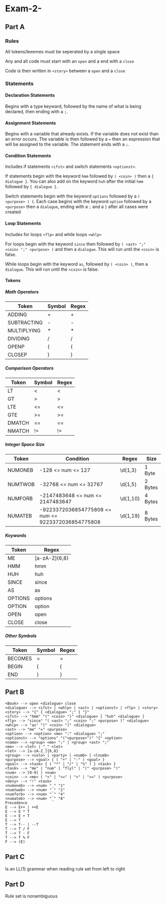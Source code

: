 # Exam-2-
## Part A
### Rules
All tokens/lexemes must be seperated by a single space

Any and all code must start with an `open` and a end with a `close`

Code is then written in `<story>` between a `open` and a `close`
### Statements
#### Declaration Statements
Begins with a type keyward, followed by the name of what is being declared, then ending with a `;`.
#### Assignment Statements
Begins with a variable that already exists. If the variable does not exist than an error occurs. The variable is then followed by a `=` then an expression that will be assigned to the variable. The statement ends with a `;`.
#### Condition Statements
Includes if statements `<ifst>` and switch statements `<optionst>`.

If statements begin with the keyword `hmm` followed by `( <coin> )` then a `{ dialogue }`. You can also add on the keyword `huh` after the initial `hmm` followed by `{ dialogue }`.

Switch statements begin with the keyword `options` followed by a `( <purpose> ) {`. Each case begins with the keyword `option` followed by a `<purpose>` then a `dialogue`, ending with a `;` and a `}` after all cases were created
#### Loop Statements
Includes for loops `<flp>` and while loops `<whlp>`

For loops begin with the keyword `since` then followed by `( <ast> ";" <coin> ";" <purpose> )` and then a `dialogue`. This will run until the `<coin>` is false.

While loops begin with the keyword `as`, followed by `( <coin> )`, then a `dialogue`. This will run until the `<coin>` is false.
#### Tokens
##### Math Operators
| Token | Symbol | Regex |
| --- | --- | --- |
| ADDING | + | + |
| SUBTRACTING | - | - |
| MULTIPLYING | * | * |
| DIVIDING | / | / |
| OPENP | ( | ( |
| CLOSEP | ) | ) |
##### Comparison Operators
| Token | Symbol | Regex |
| --- | --- | --- |
| LT | < | < |
| GT | > | > |
| LTE | <= | <= |
| GTE | >= | >= |
| DMATCH | == | == |
| NMATCH | != | != |
##### Integer Space Size
| Token | Condition | Regex | Size
| --- | --- | --- | --- |
| NUMONEB | -128 <= num <= 127 | \d{1,3} | 1 Byte |
| NUMTWOB | -32768 <= num <= 32767 | \d{1,5} | 2 Bytes |
| NUMFORB | 	-2147483648 <= num <= 2147483647 | \d{1,10} | 4 Bytes |
| NUMATEB | -9223372036854775808 <= num <= 9223372036854775808 | \d{1,19} | 8 Bytes |
##### Keywords
| Token | Regex |
| --- | --- |
| ME | [a-zA-Z]{6,8} |
| HMM | hmm |
| HUH | huh |
| SINCE | since |
| AS | as |
| OPTIONS | options |
| OPTION | option |
| OPEN | open |
| CLOSE | close |
##### Other Symbols
| Token | Symbol | Regex |
| --- | --- | --- |
| BECOMES | = | = |
| BEGIN | { | { |
| END | } | } |
## Part B
```
<Book> --> open <dialogue> close
<dialogue> --> <ifst> | <whlp> | <ast> | <optionst> | <flp> | <story>
<story> --> "{" { <dialogue> ";" } "}"
<ifst> --> "hmm" "(" <coin> ")" <dialogue> [ "huh" <dialogue> ]
<flp> --> "since" "( <ast> ";" <coin> ";" <purpose> )" <dialogue>
<whlp> --> "as" "(" <coin> ")" <dialogue>
<ast> --> "me" "=" <purpose>
<option> --> <option> <me> ":" <dialogue> ";"
<optionst> --> "options" "("<purpose>")" "{" <option>
<name> --> <group> <me> ";" | <group> <ast> ";"
<me> --> <let> | "_" <let>
<let> --> [a-zA-Z_]{6,8}
<group> --> <solo> | <party> | <numb> | <lnumb>
<purpose> --> <goal> { ( "+" | "-" ) <goal> }
<goal> --> <task> { ( "*" | "/" | "%" ) } <task> }
<task> --> "me" | "num" | "flyl" | "(" <purpose> ")"
<num> --> [0-9] | <num>
<coin> --> <me> ( "<" | "<=" | ">" | ">=" ) <purpose> 
<deny> --> "!" <task>
<numoneb> --> <num> "_" "1"
<numtwob> --> <num> "_" "2"
<numforb> --> <num> "_" "4"
<numateb> --> <num> "_" "8"
Precedence
E --> E++ | ++E
E --> E * T
E --> E + T
E --> T
T --> T-- | --T
T --> T / F
T --> T - F
T --> T % F
F --> (E)
```
## Part C
Is an LL(1) grammar when reading rule set from left to right
## Part D
Rule set is nonambiguous

